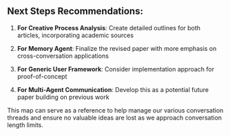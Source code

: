 ## Next Steps Recommendations:

1. **For Creative Process Analysis**: Create detailed outlines for both articles, incorporating academic sources

2. **For Memory Agent**: Finalize the revised paper with more emphasis on cross-conversation applications

3. **For Generic User Framework**: Consider implementation approach for proof-of-concept

4. **For Multi-Agent Communication**: Develop this as a potential future paper building on previous work

This map can serve as a reference to help manage our various conversation threads and ensure no valuable ideas are lost as we approach conversation length limits.
